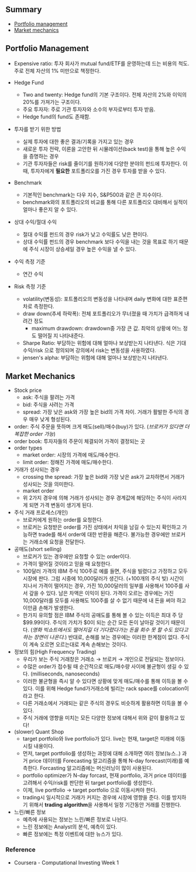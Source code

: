 ## Summary
- [Portfolio management](#pm)
- [Market mechanics](#mm)

## Portfolio Management <a name="pm"></a>
- Expensive ratio: 투자 회사가 mutual fund/ETF를 운영하는데 드는 비용의 척도. 주로 전체 자산의 1% 미만으로 책정한다. 
- Hedge Fund
    - Two and twenty: Hedge fund의 기본 구조이다. 전체 자산의 2%와 이익의 20%를 가져가는 구조이다. 
    - 주요 투자자: 주로 기관 투자자와 소수의 부자로부터 투자 받음. 
    - Hedge fund의 fund도 존재함. 
- 투자를 받기 위한 방법
    - 실제 투자에 대한 좋은 결과/기록을 가지고 있는 경우
    - 새로운 투자 전략, 이론을 고안한 뒤 시뮬레이션(back test)을 통해 높은 수익을 증명하는 경우
    - 기관 투자자들은 risk를 줄이기를 원하기에 다양한 분야의 펀드에 투자한다. 이 때, 투자자에게 **필요한** 포트폴리오를 가진 경우 투자를 받을 수 있다. 
- Benchmark
    - 기본적인 benchmark는 다우 지수, S&P500과 같은 큰 지수이다.
    - benchmark와의 포트폴리오의 비교를 통해 다른 포트폴리오 대비해서 실적이 얼마나 좋은지 알 수 있다. 
- 상대 수익/절대 수익 
    - 절대 수익률 펀드의 경우 risk가 낮고 수익률도 낮은 편이다. 
    - 상대 수익률 펀드의 경우 benchmark 보다 수익을 내는 것을 목표로 하기 때문에 주식 시장이 상승세일 경우 높은 수익을 낼 수 있다.

- 수익 측정 기준 
    - 연간 수익
- Risk 측정 기준
    - volatility(변동성): 포트폴리오의 변동성을 나타내며 daily 변화에 대한 표준편차로 측정한다.
    - draw down(추세 하락폭): 전체 포트폴리오가 무너졌을 때 가치가 급격하게 내려간 정도
        - maximum drawdown: drawdown중 가장 큰 값. 최악의 상황에 어느 정도 떨어질 지 나타내준다. 
    - Sharpe Ratio: 부담하는 위험에 대해 얼마나 보상받는지 나타낸다. 식은 기대 수익/risk 으로 정의되며 강의에서 risk는 변동성을 사용하였다. 
    - jensen's alpha: 부담하는 위험에 대해 얼마나 보상받는지 나타낸다.

## Market Mechanics <a name="mm"></a>
- Stock price
    - ask: 주식을 팔려는 가격
    - bid: 주식을 사려는 가격
    - spread: 가장 낮은 ask와 가장 높은 bid의 가격 차이. 거래가 활발한 주식의 경우 매우 낮게 형성된다. 
- order: 주식 주문을 뜻하며 크게 매도(sell)/매수(buy)가 있다. (*브로커가 있다면 더 복잡한 order 가능*) 
- order book: 투자자들의 주문이 체결되어 가격이 결정되는 곳 
- order types 
    - market order: 시장의 가격에 매도/매수한다. 
    - limit order: 정해진 가격에 매도/매수한다. 
- 거래가 성사되는 경우
    - crossing the spread: 가장 높은 bid와 가장 낮은 ask가 교차하면서 거래가 성사되는 것을 의미한다. 
    - market order 
    - 위 2가지 경우에 의해 거래가 성사되는 경우 경계값에 해당하는 주식이 사라지게 되면 가격 변동이 생기게 된다.
- 주식 거래 프로세스(개인)
    - 브로커에게 원하는 order를 요청한다.
    - 브로커는 요청받은 order를 가진 상태에서 차익을 남길 수 있는지 확인하고 가능하면 trade를 해서 order에 대한 반환을 해준다. 불가능한 경우에만 브로커는 거래소에 요청을 전달한다. 
- 공매도(short selling)
    - 브로커가 있는 경우에만 요청할 수 있는 order이다. 
    - 가격이 떨어질 것이라고 믿을 때 요청한다. 
    - 100달러 가격의 IBM 주식 100주로 예를 들면, 주식을 빌렸다고 가정하고 모두 시장에 판다. 그럼 시중에 10,000달러가 생긴다. (+100개의 주식 빚) 시간이 지나서 가격이 떨어지는 경우, 가진 10,000달러의 일부를 사용해서 100주를 사서 갚을 수 있다. 남은 차액은 이익이 된다. 가격이 오르는 경우에는 가진 10,000달러를 모두를 사용해도 100주를 살 수 없기 때문에 내 돈을 써야 하고 이만큼 손해가 발생한다.
    - 한가지 유의할 점은 IBM 주식의 공매도를 통해 볼 수 있는 이득은 최대 주 당 $99.99이다. 주식의 가치가 $0이 되는 순간 모든 돈이 날아갈 것이기 때문이다. (*영화 빅쇼트에서도 떨어지길 더 기다렸다가는 돈을 회수 못 할 수도 있다고 하는 장면이 나온다.*) 반대로, 손해를 보는 경우에는 이러한 한계점이 없다. 주식이 계속 오르면 오르는대로 계속 손해보는 것이다. 
- 정보의 힘(High Frequency Trading)
    - 우리가 보는 주식 거래창은 거래소 &rarr; 브로커 &rarr; 개인으로 전달되는 정보이다. 
    - 수많은 order가 접수될 때 순간적으로 매도/매수량 사이에 불균형이 생길 수 있다. (milliseconds, nanoseconds)
    - 이러한 불균형을 즉시 알 수 있다면 상황에 맞게 매도/매수를 통해 이득을 볼 수 있다. 이를 위해 Hedge fund가거래소에 빌리는 rack space를 colocation이라고 한다. 
    - 다른 거래소에서 거래되는 같은 주식의 경우도 비슷하게 활용하면 이득을 볼 수 있다. 
    - 주식 거래에 영향을 미치는 모든 다양한 정보에 대해서 위와 같이 활용하고 있다!
- (slower) Quant Shop
    - target portfolio와 live portfolio가 있다. live는 현재, target은 미래에 이동시킬 내용이다. 
    - 먼저, target portfolio를 생성하는 과정에 대해 소개하면 여러 정보(뉴스..) 과거 price 데이터를 Forecasting 알고리즘을 통해 N-day forecast(미래)를 예측한다. Forcasting 알고리즘에는 머신러닝이 많이 사용된다. 
    - portfolio optimizer가 N-day forcast, 현재 portfolio, 과거 price 데이터를 고려해서 수익/risk를 판단한 뒤 target portfolio를 생성한다. 
    - 이제, live portfolio &rarr; target portfolio 으로 이동시켜야 한다. 
    - trading시 일시적으로 거래가 커지는 경우에 시장에 영향을 준다. 이를 방지하기 위해서 **trading algorithm**을 사용해서 일정 기간동안 거래를 진행한다. 
- 느린/빠른 정보
    - 예측에 사용되는 정보는 느린/빠른 정보로 나뉜다. 
    - 느린 정보에는 Analyst의 분석, 예측이 있다.
    - 빠른 정보에는 특정 이벤트에 대한 뉴스가 있다. 

### Reference

- Coursera - Computational Investing Week 1 